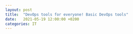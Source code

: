 ```yaml
---
layout: post
title:  "DevOps tools for everyone! Basic DevOps tools"
date:   2021-05-19 12:00:00 +0200
categories: IT
---
```

